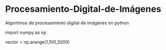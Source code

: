 # Procesamiento-Digital-de-Imágenes
Algoritmos de procesamiento digital de imágenes en python


import numpy as np

vector = np.arange(1,100,2000)
